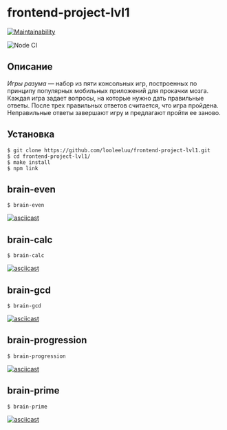 # frontend-project-lvl1
[![Maintainability](https://api.codeclimate.com/v1/badges/6065469a3fec8e7eb9c4/maintainability)](https://codeclimate.com/github/looleeluu/frontend-project-lvl1/maintainability)

![Node CI](https://github.com/looleeluu/frontend-project-lvl1/workflows/Node%20CI/badge.svg?event=push)

## Описание 

*Игры разума* — набор из пяти консольных игр, построенных по принципу популярных мобильных приложений для прокачки мозга. Каждая игра задает вопросы, на которые нужно дать правильные ответы. После трех правильных ответов считается, что игра пройдена. Неправильные ответы завершают игру и предлагают пройти ее заново.

## Установка
```
$ git clone https://github.com/looleeluu/frontend-project-lvl1.git
$ cd frontend-project-lvl1/
$ make install
$ npm link
```

## brain-even
`$ brain-even`

[![asciicast](https://asciinema.org/a/348315.svg)](https://asciinema.org/a/348315)

## brain-calc
`$ brain-calc`

[![asciicast](https://asciinema.org/a/348314.svg)](https://asciinema.org/a/348314)

## brain-gcd
`$ brain-gcd`

[![asciicast](https://asciinema.org/a/348316.svg)](https://asciinema.org/a/348316)

## brain-progression
`$ brain-progression`

[![asciicast](https://asciinema.org/a/348318.svg)](https://asciinema.org/a/348318)

## brain-prime
`$ brain-prime`

[![asciicast](https://asciinema.org/a/348319.svg)](https://asciinema.org/a/348319)
